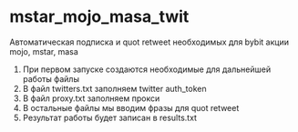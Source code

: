 # mstar_mojo_masa_twit
Автоматическая подписка и quot retweet необходимых для bybit акции mojo, mstar, masa
1. При первом запуске создаются необходимые для дальнейшей работы файлы
2. В файл twitters.txt заполняем twitter auth_token
3. В файл proxy.txt заполняем прокси
4. В остальные файлы мы вводим фразы для quot retweet
5. Результат работы будет записан в results.txt
